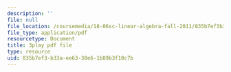 ```yaml
---
description: ''
file: null
file_location: /coursemedia/18-06sc-linear-algebra-fall-2011/835b7ef3b33aee6338e61b89b3f10c7b_YzZUIYRCE38.pdf
file_type: application/pdf
resourcetype: Document
title: 3play pdf file
type: resource
uid: 835b7ef3-b33a-ee63-38e6-1b89b3f10c7b
---
```

